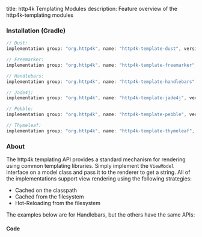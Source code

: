 title: http4k Templating Modules
description: Feature overview of the http4k-templating modules

### Installation (Gradle)

```groovy
// Dust: 
implementation group: "org.http4k", name: "http4k-template-dust", version: "4.9.2.0"

// Freemarker: 
implementation group: "org.http4k", name: "http4k-template-freemarker", version: "4.9.2.0"

// Handlebars: 
implementation group: "org.http4k", name: "http4k-template-handlebars", version: "4.9.2.0"

// Jade4j: 
implementation group: "org.http4k", name: "http4k-template-jade4j", version: "4.9.2.0"

// Pebble: 
implementation group: "org.http4k", name: "http4k-template-pebble", version: "4.9.2.0"

// Thymeleaf: 
implementation group: "org.http4k", name: "http4k-template-thymeleaf", version: "4.9.2.0"
```

### About
The http4k templating API provides a standard mechanism for rendering using common templating libraries. Simply implement the `ViewModel` interface on a model class and pass it to the renderer to get a string. All of the implementations support view rendering using the following strategies:

* Cached on the classpath
* Cached from the filesystem
* Hot-Reloading from the filesystem

The examples below are for Handlebars, but the others have the same APIs:

#### Code  [<img class="octocat"/>](https://github.com/http4k/http4k/blob/master/src/docs/guide/reference/templating/example.kt)

<script src="https://gist-it.appspot.com/https://github.com/http4k/http4k/blob/master/src/docs/guide/reference/templating/example.kt"></script>

[http4k]: https://http4k.org
